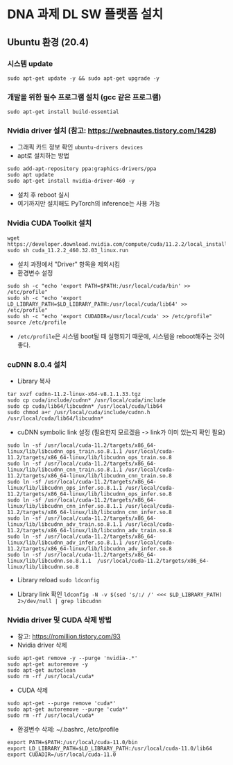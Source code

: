# DNA 과제 DL SW 플랫폼 설치

## Ubuntu 환경 (20.4)
### 시스템 update
`sudo apt-get update -y && sudo apt-get upgrade -y`

### 개발을 위한 필수 프로그램 설치 (gcc 같은 프로그램)
`sudo apt-get install build-essential`

### Nvidia driver 설치 (참고: https://webnautes.tistory.com/1428)
* 그래픽 카드 정보 확인
`ubuntu-drivers devices`
* apt로 설치하는 방법
```
sudo add-apt-repository ppa:graphics-drivers/ppa
sudo apt update
sudo apt-get install nvidia-driver-460 -y
```
* 설치 후 reboot 실시
* 여기까지만 설치해도 PyTorch의 inference는 사용 가능

### Nvidia CUDA Toolkit 설치
```
wget https://developer.download.nvidia.com/compute/cuda/11.2.2/local_installers/cuda_11.2.2_460.32.03_linux.run
sudo sh cuda_11.2.2_460.32.03_linux.run
```
* 설치 과정에서 "Driver" 항목을 제외시킴
* 환경변수 설정
```
sudo sh -c "echo 'export PATH=$PATH:/usr/local/cuda/bin' >> /etc/profile"
sudo sh -c "echo 'export LD_LIBRARY_PATH=$LD_LIBRARY_PATH:/usr/local/cuda/lib64' >> /etc/profile"
sudo sh -c "echo 'export CUDADIR=/usr/local/cuda' >> /etc/profile"
source /etc/profile
```
* `/etc/profile`은 시스템 boot될 때 실행되기 때문에, 시스템을 reboot해주는 것이 좋다.

### cuDNN 8.0.4 설치
* Library 복사
```
tar xvzf cudnn-11.2-linux-x64-v8.1.1.33.tgz
sudo cp cuda/include/cudnn* /usr/local/cuda/include
sudo cp cuda/lib64/libcudnn* /usr/local/cuda/lib64
sudo chmod a+r /usr/local/cuda/include/cudnn.h /usr/local/cuda/lib64/libcudnn*
```

* cuDNN symbolic link 설정 (필요한지 모르겠음 -> link가 이미 있는지 확인 필요)
```
sudo ln -sf /usr/local/cuda-11.2/targets/x86_64-linux/lib/libcudnn_ops_train.so.8.1.1 /usr/local/cuda-11.2/targets/x86_64-linux/lib/libcudnn_ops_train.so.8
sudo ln -sf /usr/local/cuda-11.2/targets/x86_64-linux/lib/libcudnn_cnn_train.so.8.1.1 /usr/local/cuda-11.2/targets/x86_64-linux/lib/libcudnn_cnn_train.so.8
sudo ln -sf /usr/local/cuda-11.2/targets/x86_64-linux/lib/libcudnn_ops_infer.so.8.1.1 /usr/local/cuda-11.2/targets/x86_64-linux/lib/libcudnn_ops_infer.so.8
sudo ln -sf /usr/local/cuda-11.2/targets/x86_64-linux/lib/libcudnn_cnn_infer.so.8.1.1 /usr/local/cuda-11.2/targets/x86_64-linux/lib/libcudnn_cnn_infer.so.8
sudo ln -sf /usr/local/cuda-11.2/targets/x86_64-linux/lib/libcudnn_adv_train.so.8.1.1 /usr/local/cuda-11.2/targets/x86_64-linux/lib/libcudnn_adv_train.so.8
sudo ln -sf /usr/local/cuda-11.2/targets/x86_64-linux/lib/libcudnn_adv_infer.so.8.1.1 /usr/local/cuda-11.2/targets/x86_64-linux/lib/libcudnn_adv_infer.so.8
sudo ln -sf /usr/local/cuda-11.2/targets/x86_64-linux/lib/libcudnn.so.8.1.1  /usr/local/cuda-11.2/targets/x86_64-linux/lib/libcudnn.so.8
```

* Library reload
`sudo ldconfig`

* Library link 확인
`ldconfig -N -v $(sed 's/:/ /' <<< $LD_LIBRARY_PATH) 2>/dev/null | grep libcudnn`

### Nvidia driver 및 CUDA 삭제 방법
* 참고: https://romillion.tistory.com/93
* Nvidia driver 삭제
```
sudo apt-get remove -y --purge 'nvidia-.*' 
sudo apt-get autoremove -y
sudo apt-get autoclean 
sudo rm -rf /usr/local/cuda*
```
* CUDA 삭제
```
sudo apt-get --purge remove 'cuda*'
sudo apt-get autoremove --purge 'cuda*'
sudo rm -rf /usr/local/cuda*
```
* 환경변수 삭제: ~/.bashrc, /etc/profile
```
export PATH=$PATH:/usr/local/cuda-11.0/bin
export LD_LIBRARY_PATH=$LD_LIBRARY_PATH:/usr/local/cuda-11.0/lib64
export CUDADIR=/usr/local/cuda-11.0
```
